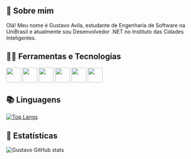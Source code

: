 ## 🚀 Sobre mim
Olá! Meu nome é Gustavo Avila, estudante de Engenharia de Software na UniBrasil e atualmente sou Desenvolvedor .NET no Instituto das Cidades Inteligentes. 

## 👨‍💻 Ferramentas e Tecnologias
<img src="https://cdn.jsdelivr.net/gh/devicons/devicon/icons/html5/html5-original.svg" width="40" height="40" /> <img src="https://cdn.jsdelivr.net/gh/devicons/devicon/icons/css3/css3-original.svg" width="40" height="40"/> <img src="https://cdn.jsdelivr.net/gh/devicons/devicon/icons/javascript/javascript-original.svg" width="40" height="40"/> <img src="https://cdn.jsdelivr.net/gh/devicons/devicon/icons/csharp/csharp-original.svg" width="40" height="40" /> 
<img src="https://cdn.jsdelivr.net/gh/devicons/devicon/icons/dotnetcore/dotnetcore-original.svg" width="40" height="40" /> <img src="https://cdn.jsdelivr.net/gh/devicons/devicon/icons/postgresql/postgresql-original.svg" width="40" height="40"/>

## 📚 Linguagens
[![Top Langs](https://github-readme-stats.vercel.app/api/top-langs/?username=GustavoAvilaa&layout=donut)](https://github.com/anuraghazra/github-readme-stats)

## 🧮 Estatísticas
![Gustavo GitHub stats](https://github-readme-stats.vercel.app/api?username=GustavoAvilaa&show_icons=true&theme=transparent)

          
          
          
